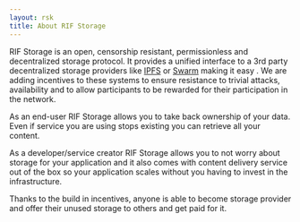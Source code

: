 ```yaml
---
layout: rsk
title: About RIF Storage
---
```


RIF Storage is an open, censorship resistant, permissionless and decentralized storage protocol. It provides a unified interface to a 3rd party decentralized storage providers like [IPFS](/rif/storage/providers/ipfs) or [Swarm](/rif/storage/providers/swarm) making it easy . We are adding incentives to these systems to ensure resistance to trivial attacks, availability and to allow participants to be rewarded for their participation in the network.

As an end-user RIF Storage allows you to take back ownership of your data. Even if service you are using stops existing you can retrieve all your content.

As a developer/service creator RIF Storage allows you to not worry about storage for your application and it also comes with content delivery service out of the box so your application scales without you having to invest in the infrastructure.

Thanks to the build in incentives, anyone is able to become storage provider and offer their unused storage to others and get paid for it.
